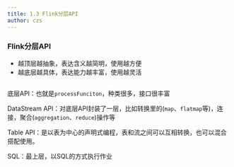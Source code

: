 ```yaml
---
title: 1.3 Flink分层API
author: czs
---
```


### Flink分层API

* 越顶层越抽象，表达含义越简明，使用越方便
* 越底层越具体，表达能力越丰富，使用越灵活

<img :src="$withBase('/31.png')">

底层API：也就是`processFunciton`，种类很多，接口很丰富

DataStream API：对底层API封装了一层，比如转换里的(`map`、`flatmap`等)，连接，聚合(`aggregation`、`reduce`)操作等

Table API：是以表为中心的声明式编程，表和流之间可以互相转换，也可以混合搭配使用。

SQL：最上层，以SQL的方式执行作业